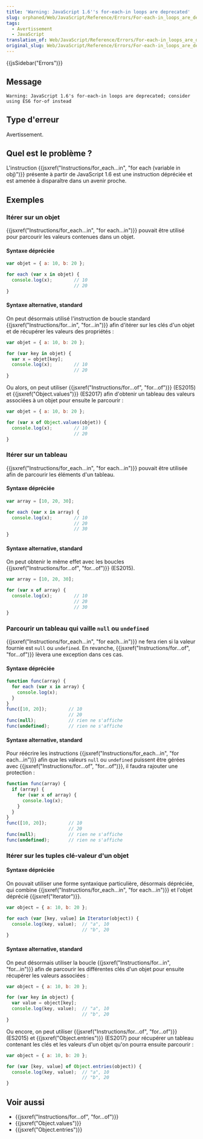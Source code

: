 ```yaml
---
title: 'Warning: JavaScript 1.6''s for-each-in loops are deprecated'
slug: orphaned/Web/JavaScript/Reference/Errors/For-each-in_loops_are_deprecated
tags:
  - Avertissement
  - JavaScript
translation_of: Web/JavaScript/Reference/Errors/For-each-in_loops_are_deprecated
original_slug: Web/JavaScript/Reference/Errors/For-each-in_loops_are_deprecated
---
```


{{jsSidebar("Errors")}}

## Message

```
Warning: JavaScript 1.6's for-each-in loops are deprecated; consider using ES6 for-of instead
```

## Type d'erreur

Avertissement.

## Quel est le problème ?

L'instruction {{jsxref("Instructions/for_each...in", "for each (variable in obj)")}} présente à partir de JavaScript 1.6 est une instruction dépréciée et est amenée à disparaître dans un avenir proche.

## Exemples

### Itérer sur un objet

{{jsxref("Instructions/for_each...in", "for each...in")}} pouvait être utilisé pour parcourir les valeurs contenues dans un objet.

#### Syntaxe dépréciée

```js example-bad
var objet = { a: 10, b: 20 };

for each (var x in objet) {
  console.log(x);        // 10
                         // 20
}
```

#### Syntaxe alternative, standard

On peut désormais utilisé l'instruction de boucle standard {{jsxref("Instructions/for...in", "for...in")}} afin d'itérer sur les clés d'un objet et de récupérer les valeurs des propriétés :

```js example-good
var objet = { a: 10, b: 20 };

for (var key in objet) {
  var x = objet[key];
  console.log(x);        // 10
                         // 20
}
```

Ou alors, on peut utiliser {{jsxref("Instructions/for...of", "for...of")}} (ES2015) et {{jsxref("Object.values")}} (ES2017) afin d'obtenir un tableau des valeurs associées à un objet pour ensuite le parcourir :

```js example-good
var objet = { a: 10, b: 20 };

for (var x of Object.values(objet)) {
  console.log(x);        // 10
                         // 20
}
```

### Itérer sur un tableau

{{jsxref("Instructions/for_each...in", "for each...in")}} pouvait être utilisée afin de parcourir les éléments d'un tableau.

#### Syntaxe dépréciée

```js example-bad
var array = [10, 20, 30];

for each (var x in array) {
  console.log(x);        // 10
                         // 20
                         // 30
}
```

#### Syntaxe alternative, standard

On peut obtenir le même effet avec les boucles {{jsxref("Instructions/for...of", "for...of")}} (ES2015).

```js example-good
var array = [10, 20, 30];

for (var x of array) {
  console.log(x);        // 10
                         // 20
                         // 30
}
```

### Parcourir un tableau qui vaille `null` ou `undefined`

{{jsxref("Instructions/for_each...in", "for each...in")}} ne fera rien si la valeur fournie est `null` ou `undefined`. En revanche, {{jsxref("Instructions/for...of", "for...of")}} lèvera une exception dans ces cas.

#### Syntaxe dépréciée

```js example-bad
function func(array) {
  for each (var x in array) {
    console.log(x);
  }
}
func([10, 20]);        // 10
                       // 20
func(null);            // rien ne s'affiche
func(undefined);       // rien ne s'affiche
```

#### Syntaxe alternative, standard

Pour réécrire les instructions {{jsxref("Instructions/for_each...in", "for each...in")}} afin que les valeurs `null` ou `undefined` puissent être gérées avec {{jsxref("Instructions/for...of", "for...of")}}, il faudra rajouter une protection :

```js example-good
function func(array) {
  if (array) {
    for (var x of array) {
      console.log(x);
    }
  }
}
func([10, 20]);        // 10
                       // 20
func(null);            // rien ne s'affiche
func(undefined);       // rien ne s'affiche
```

### Itérer sur les tuples clé-valeur d'un objet

#### Syntaxe dépréciée

On pouvait utiliser une forme syntaxique particulière, désormais dépréciée, qui combine {{jsxref("Instructions/for_each...in", "for each...in")}} et l'objet déprécié {{jsxref("Iterator")}}.

```js example-bad
var object = { a: 10, b: 20 };

for each (var [key, value] in Iterator(object)) {
  console.log(key, value);  // "a", 10
                            // "b", 20
}
```

#### Syntaxe alternative, standard

On peut désormais utiliser la boucle {{jsxref("Instructions/for...in", "for...in")}} afin de parcourir les différentes clés d'un objet pour ensuite récupérer les valeurs associées :

```js example-good
var object = { a: 10, b: 20 };

for (var key in object) {
  var value = object[key];
  console.log(key, value);  // "a", 10
                            // "b", 20
}
```

Ou encore, on peut utiliser {{jsxref("Instructions/for...of", "for...of")}} (ES2015) et {{jsxref("Object.entries")}} (ES2017) pour récupérer un tableau contenant les clés et les valeurs d'un objet qu'on pourra ensuite parcourir :

```js example-good
var object = { a: 10, b: 20 };

for (var [key, value] of Object.entries(object)) {
  console.log(key, value);  // "a", 10
                            // "b", 20
}
```

## Voir aussi

- {{jsxref("Instructions/for...of", "for...of")}}
- {{jsxref("Object.values")}}
- {{jsxref("Object.entries")}}
